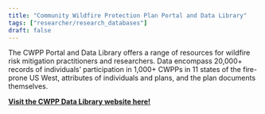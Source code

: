 ```yaml
---
title: "Community Wildfire Protection Plan Portal and Data Library"
tags: ["researcher/research_databases"]
draft: false
---
```


The CWPP Portal and Data Library offers a range of resources for wildfire risk mitigation practitioners and researchers.
    Data encompass 20,000+ records of individuals’ participation in 1,000+ CWPPs in 11 states of the fire-prone US West, attributes of individuals and plans, and the plan documents themselves.


[**Visit the CWPP Data Library website here!**](https://fireadapted.org/cwpp-database/)

